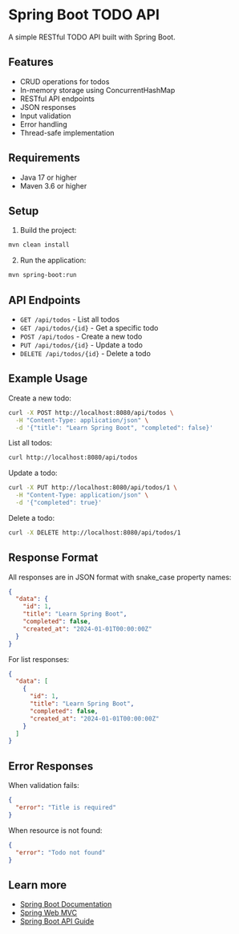 # Spring Boot TODO API

A simple RESTful TODO API built with Spring Boot.

## Features

- CRUD operations for todos
- In-memory storage using ConcurrentHashMap
- RESTful API endpoints
- JSON responses
- Input validation
- Error handling
- Thread-safe implementation

## Requirements

- Java 17 or higher
- Maven 3.6 or higher

## Setup

1. Build the project:
```bash
mvn clean install
```

2. Run the application:
```bash
mvn spring-boot:run
```

## API Endpoints

- `GET /api/todos` - List all todos
- `GET /api/todos/{id}` - Get a specific todo
- `POST /api/todos` - Create a new todo
- `PUT /api/todos/{id}` - Update a todo
- `DELETE /api/todos/{id}` - Delete a todo

## Example Usage

Create a new todo:
```bash
curl -X POST http://localhost:8080/api/todos \
  -H "Content-Type: application/json" \
  -d '{"title": "Learn Spring Boot", "completed": false}'
```

List all todos:
```bash
curl http://localhost:8080/api/todos
```

Update a todo:
```bash
curl -X PUT http://localhost:8080/api/todos/1 \
  -H "Content-Type: application/json" \
  -d '{"completed": true}'
```

Delete a todo:
```bash
curl -X DELETE http://localhost:8080/api/todos/1
```

## Response Format

All responses are in JSON format with snake_case property names:

```json
{
  "data": {
    "id": 1,
    "title": "Learn Spring Boot",
    "completed": false,
    "created_at": "2024-01-01T00:00:00Z"
  }
}
```

For list responses:
```json
{
  "data": [
    {
      "id": 1,
      "title": "Learn Spring Boot",
      "completed": false,
      "created_at": "2024-01-01T00:00:00Z"
    }
  ]
}
```

## Error Responses

When validation fails:
```json
{
  "error": "Title is required"
}
```

When resource is not found:
```json
{
  "error": "Todo not found"
}
```

## Learn more

- [Spring Boot Documentation](https://docs.spring.io/spring-boot/docs/current/reference/html/)
- [Spring Web MVC](https://docs.spring.io/spring-framework/docs/current/reference/html/web.html)
- [Spring Boot API Guide](https://spring.io/guides/tutorials/rest/)
